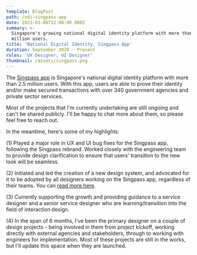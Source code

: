 ```yaml
---
template: BlogPost
path: /ndi-singpass-app
date: 2021-03-08T12:00:00.000Z
summary: >-
  Singapore's growing national digital identity platform with more than 2.5
  million users.
title: 'National Digital Identity, Singpass App'
duration: September 2020 - Present
roles: 'UX Designer, UI Designer'
thumbnail: /assets/singpass.png
---
```

The [Singpass app](https://www.singpass.gov.sg/main) is Singapore's national digital identity platform with more than 2.5 million users. With this app, users are able to prove their identity and/or make secured transactions with over 340 government agencies and private sector services.

Most of the projects that I'm currently undertaking are still ongoing and can't be shared publicly. I'll be happy to chat more about them, so please feel free to reach out.

In the meantime, here's some of my highlights:

(1) Played a major role in UX and UI bug fixes for the Singpass app, following the Singpass rebrand. Worked closely with the engineering team to provide design clarification to ensure that users' transition to the new look will be seamless.

(2) Initiated and led the creation of a new design system, and advocated for it to be adopted by all designers working on the Singpass app, regardless of their teams. You can [read more here](/singpass-design-system).

(3) Currently supporting the growth and providing guidance to a service designer and a senior service designer who are learning/transition into the field of interaction design.

(4) In the span of 6 months, I've been the primary designer on a couple of design projects - being involved in them from project kickoff, working directly with external agencies and stakeholders, through to working with engineers for implementation. Most of these projects are still in the works, but I'll update this space when they are launched.
